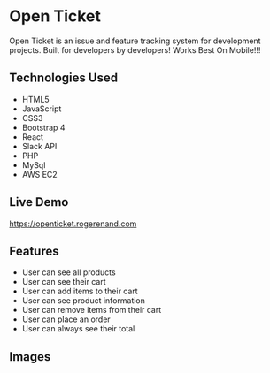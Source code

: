 # Open Ticket
Open Ticket is an issue and feature tracking system for development projects. Built for developers by developers! Works Best On Mobile!!!
## Technologies Used
* HTML5
* JavaScript
* CSS3
* Bootstrap 4
* React
* Slack API
* PHP 
* MySql
* AWS EC2

## Live Demo
https://openticket.rogerenand.com

## Features
* User can see all products
* User can see their cart
* User can add items to their cart
* User can see product information
* User can remove items from their cart
* User can place an order
* User can always see their total

## Images
